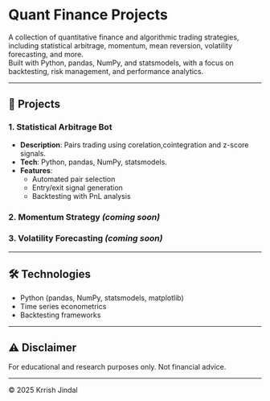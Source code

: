 # Quant Finance Projects

A collection of quantitative finance and algorithmic trading strategies, including statistical arbitrage, momentum, mean reversion, volatility forecasting, and more.  
Built with Python, pandas, NumPy, and statsmodels, with a focus on backtesting, risk management, and performance analytics.

---

## 📂 Projects

### 1. Statistical Arbitrage Bot
- **Description**: Pairs trading using corelation,cointegration and z-score signals.
- **Tech**: Python, pandas, NumPy, statsmodels.
- **Features**:
  - Automated pair selection
  - Entry/exit signal generation
  - Backtesting with PnL analysis

### 2. Momentum Strategy *(coming soon)*
### 3. Volatility Forecasting *(coming soon)*

---

## 🛠️ Technologies
- Python (pandas, NumPy, statsmodels, matplotlib)
- Time series econometrics
- Backtesting frameworks

---

## ⚠️ Disclaimer
For educational and research purposes only. Not financial advice.

---
© 2025 Krrish Jindal
